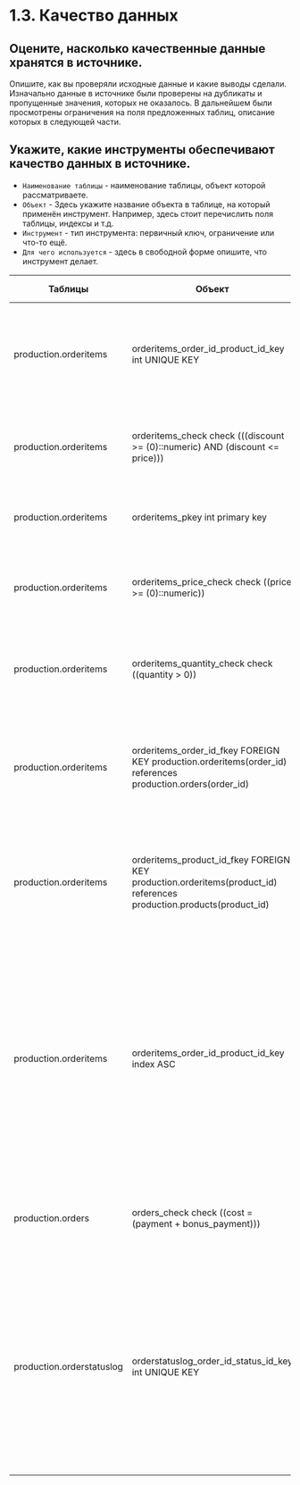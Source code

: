 # 1.3. Качество данных

## Оцените, насколько качественные данные хранятся в источнике.
Опишите, как вы проверяли исходные данные и какие выводы сделали.
Изначально данные в источнике были проверены на дубликаты и пропущенные значения, которых не оказалось. В дальнейшем были просмотрены ограничения на поля предложенных таблиц, описание которых в следующей части.

## Укажите, какие инструменты обеспечивают качество данных в источнике.
- `Наименование таблицы` - наименование таблицы, объект которой рассматриваете.
- `Объект` - Здесь укажите название объекта в таблице, на который применён инструмент. Например, здесь стоит перечислить поля таблицы, индексы и т.д.
- `Инструмент` - тип инструмента: первичный ключ, ограничение или что-то ещё.
- `Для чего используется` - здесь в свободной форме опишите, что инструмент делает.

|Таблицы|Объект|Инструмент|Для чего используется|
|---|---|---|---|
|production.orderitems|orderitems_order_id_product_id_key int UNIQUE KEY |Уникальный составной ключ|Обозначает, что совокупность идентификаторов заказа и продукта является уникальной, то есть вместе они встречаться больше раза не могут|
|production.orderitems|orderitems_check check (((discount >= (0)::numeric) AND (discount <= price)))|Ограничение, позволяющие проверить, удовлетворяет ли поле определенному условию|Проверяет, является ли скидка неотрицательным числом и меньше ли она цены|
|production.orderitems|orderitems_pkey int primary key|Первичный ключ|Обозначает, что id одназначно идентифицирует каждый элемент заказа|
|production.orderitems|orderitems_price_check check ((price >= (0)::numeric))|Ограничение, позволяющие проверить, удовлетворяет ли поле определенному условию|Проверяет, является ли цена неотрицательным числом|
|production.orderitems|orderitems_quantity_check check ((quantity > 0))|Ограничение, позволяющие проверить, удовлетворяет ли поле определенному условию|Проверяет, является ли количество положительным числом|
|production.orderitems|orderitems_order_id_fkey FOREIGN KEY production.orderitems(order_id) references production.orders(order_id)|Внешний ключ, связывающий одну таблицу с другой и обеспечивающий целостность данных|Связывает таблицу orderitems и orders, в данном случае не несет никакого действия на первичный ключ родительской таблицы при обновлении или удалении|
|production.orderitems|orderitems_product_id_fkey FOREIGN KEY production.orderitems(product_id) references production.products(product_id)|Внешний ключ, связывающий одну таблицу с другой и обеспечивающий целостность данных|Связывает таблицу orderitems и products, в данном случае не несет никакого действия на первичный ключ родительской таблицы при обновлении или удалении|
|production.orderitems|orderitems_order_id_product_id_key index ASC|Индекс|Индексы указывают на определенные строки, помогая запросу определить, какие строки соответствуют его условиям, и быстро получить эти результаты. С помощью этого процесса запрос позволяет избежать поиска по всей таблице и повышает производительность вашего запроса, особенно когда вы используете предложения SELECT и WHERE|
|production.orders|orders_check check ((cost = (payment + bonus_payment)))|Ограничение, позволяющие проверить, удовлетворяет ли поле определенному условию|Проверяет, что цена равняется сумме платы и бонусных выплат|
|production.orderstatuslog|orderstatuslog_order_id_status_id_key int UNIQUE KEY |Уникальный составной ключ|Обозначает, что совокупность идентификаторов заказа и статуса является уникальной, то есть вместе они встречаться больше раза не могут. Помогают с определением уникальных значений в таблице, они также создают индекс, который может повысить производительность запросов и соединений.|